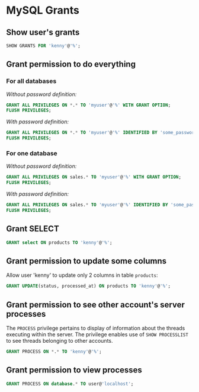 # MySQL Grants

## Show user's grants

```sql
SHOW GRANTS FOR 'kenny'@'%';
```

## Grant permission to do everything

### For all databases

*Without password definition:*

```sql
GRANT ALL PRIVILEGES ON *.* TO 'myuser'@'%' WITH GRANT OPTION;
FLUSH PRIVILEGES;
```

*With password definition:*

```sql
GRANT ALL PRIVILEGES ON *.* TO 'myuser'@'%' IDENTIFIED BY 'some_password' WITH GRANT OPTION;
FLUSH PRIVILEGES;
```

### For one database

*Without password definition:*

```sql
GRANT ALL PRIVILEGES ON sales.* TO 'myuser'@'%' WITH GRANT OPTION;
FLUSH PRIVILEGES;
```

*With password definition:*

```sql
GRANT ALL PRIVILEGES ON sales.* TO 'myuser'@'%' IDENTIFIED BY 'some_password' WITH GRANT OPTION;
FLUSH PRIVILEGES;
```

## Grant SELECT

```sql
GRANT select ON products TO 'kenny'@'%';
```

## Grant permission to update some columns

Allow user 'kenny' to update only 2 columns in table `products`:

```sql
GRANT UPDATE(status, processed_at) ON products TO 'kenny'@'%';
```

## Grant permission to see other account's server processes

The `PROCESS` privilege pertains to display of information about the threads 
executing within the server. The privilege enables use of `SHOW PROCESSLIST` 
to see threads belonging to other accounts.

```sql
GRANT PROCESS ON *.* TO 'kenny'@'%';
```

## Grant permission to view processes

```sql
GRANT PROCESS ON database.* TO user@'localhost';
```
